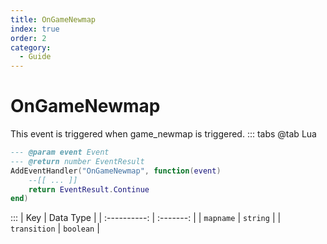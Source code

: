 ```yaml
---
title: OnGameNewmap
index: true
order: 2
category:
  - Guide
---
```


# OnGameNewmap
This event is triggered when game_newmap is triggered.
::: tabs
@tab Lua
```lua
--- @param event Event
--- @return number EventResult
AddEventHandler("OnGameNewmap", function(event)
    --[[ ... ]]
    return EventResult.Continue
end)
```

:::
|      Key     | Data Type |
| :----------: | :-------: |
|   `mapname`  |  `string` |
| `transition` | `boolean` |